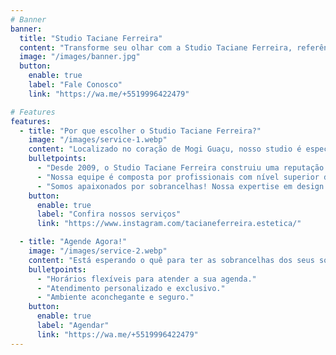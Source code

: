 ```yaml
---
# Banner
banner:
  title: "Studio Taciane Ferreira"
  content: "Transforme seu olhar com a Studio Taciane Ferreira, referência em Design de Sobrancelhas e Micropigmentação em Mogi Guaçu!"
  image: "/images/banner.jpg"
  button:
    enable: true
    label: "Fale Conosco"
    link: "https://wa.me/+5519996422479"

# Features
features:
  - title: "Por que escolher o Studio Taciane Ferreira?"
    image: "/images/service-1.webp"
    content: "Localizado no coração de Mogi Guaçu, nosso studio é especializado em design de sobrancelhas e micropigmentação, oferecendo serviços personalizados e de alta qualidade para clientes exigentes."
    bulletpoints:
      - "Desde 2009, o Studio Taciane Ferreira construiu uma reputação sólida em Mogi Guaçu"
      - "Nossa equipe é composta por profissionais com nível superior de graduação (bacharel) em estética"
      - "Somos apaixonados por sobrancelhas! Nossa expertise em design de sobrancelhas e micropigmentação nos permite criar resultados incríveis, que valorizam o seu olhar e a sua autoestima."
    button:
      enable: true
      label: "Confira nossos serviços"
      link: "https://www.instagram.com/tacianeferreira.estetica/"

  - title: "Agende Agora!"
    image: "/images/service-2.webp"
    content: "Está esperando o quê para ter as sobrancelhas dos seus sonhos? Agende agora mesmo sua avaliação gratuita no Studio Taciane Ferreira e descubra como podemos transformar o seu olhar!"
    bulletpoints:
      - "Horários flexíveis para atender a sua agenda."
      - "Atendimento personalizado e exclusivo."
      - "Ambiente aconchegante e seguro."
    button:
      enable: true
      label: "Agendar"
      link: "https://wa.me/+5519996422479"
---
```

